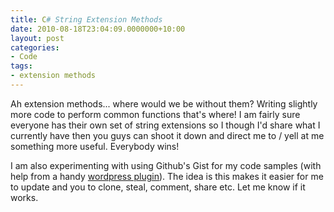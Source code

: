 ```yaml
---
title: C# String Extension Methods
date: 2010-08-18T23:04:09.0000000+10:00
layout: post
categories:
- Code
tags:
- extension methods
---
```


Ah extension methods... where would we be without them? Writing slightly more code to perform common functions that's where! I am fairly sure everyone has their own set of string extensions so I though I'd share what I currently have then you guys can shoot it down and direct me to / yell at me something more useful. Everybody wins!
<div style="clear: both;"><script src="https://gist.github.com/534556.js"> </script></div>
<div style="clear: both;">I am also experimenting with using Github's Gist for my code samples (with help from a handy <a href="http://wordpress.org/extend/plugins/github-gist/">wordpress plugin</a>). The idea is this makes it easier for me to update and you to clone, steal, comment, share etc. Let me know if it works.</div>